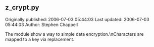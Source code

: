 ## z_crypt.py

Originally published: 2006-07-03 05:44:03
Last updated: 2006-07-03 05:44:03
Author: Stephen Chappell

The module show a way to simple data encryption.\nCharacters are mapped to a key via replacement.